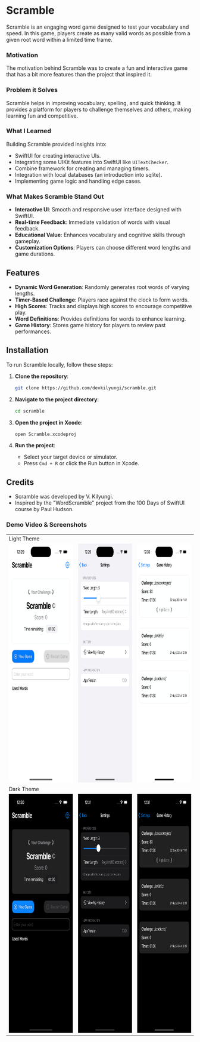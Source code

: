 # Scramble

Scramble is an engaging word game designed to test your vocabulary and speed. 
In this game, players create as many valid words as possible from a given root word within a limited time frame.

### Motivation

The motivation behind Scramble was to create a fun and interactive game that has a bit more features than the project that inspired it.

### Problem it Solves

Scramble helps in improving vocabulary, spelling, and quick thinking. 
It provides a platform for players to challenge themselves and others, making learning fun and competitive.

### What I Learned

Building Scramble provided insights into:

- SwiftUI for creating interactive UIs.
- Integrating some UIKit features into SwiftUI like `UITextChecker`.
- Combine framework for creating and managing timers.
- Integration with local databases (an introduction into sqlite).
- Implementing game logic and handling edge cases.

### What Makes Scramble Stand Out

- **Interactive UI**: Smooth and responsive user interface designed with SwiftUI.
- **Real-time Feedback**: Immediate validation of words with visual feedback.
- **Educational Value**: Enhances vocabulary and cognitive skills through gameplay.
- **Customization Options**: Players can choose different word lengths and game durations.

## Features

- **Dynamic Word Generation**: Randomly generates root words of varying lengths.
- **Timer-Based Challenge**: Players race against the clock to form words.
- **High Scores**: Tracks and displays high scores to encourage competitive play.
- **Word Definitions**: Provides definitions for words to enhance learning.
- **Game History**: Stores game history for players to review past performances.

## Installation

To run Scramble locally, follow these steps:

1. **Clone the repository**:
   ```bash
   git clone https://github.com/devkilyungi/scramble.git
   ```

2. **Navigate to the project directory**:
   ```bash
   cd scramble
   ```

3. **Open the project in Xcode**:
   ```bash
   open Scramble.xcodeproj
   ```

4. **Run the project**:
   - Select your target device or simulator.
   - Press `Cmd + R` or click the Run button in Xcode.

## Credits

- Scramble was developed by V. Kilyungi.
- Inspired by the "WordScramble" project from the 100 Days of SwiftUI course by Paul Hudson.

### Demo Video & Screenshots

<table>
  <tr><td>Light Theme</td></tr>
  <tr>
    <td> <img src="./Assets/home_light.png"  alt="1" width = 360px height = 640px ></td>
    <td> <img src="./Assets/settings_light.png"  alt="1" width = 360px height = 640px ></td>
    <td> <img src="./Assets/history_light.png"  alt="1" width = 360px height = 640px ></td>
  </tr> 
  <tr><td>Dark Theme</td></tr>
  <tr>
    <td> <img src="./Assets/home_dark.png"  alt="1" width = 360px height = 640px ></td>
    <td> <img src="./Assets/settings_dark.png"  alt="1" width = 360px height = 640px ></td>
    <td> <img src="./Assets/history_dark.png"  alt="1" width = 360px height = 640px ></td>
   </tr> 
</table>
